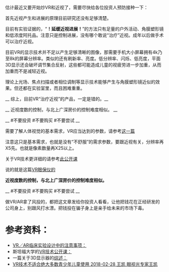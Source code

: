 <!--
.. title: 关于VR与近视(投资人的预防接种)
.. slug: vr-and-mypia
.. date: 2017-12-28 15:00:00 UTC+08:00
.. tags: ophthalmology
.. category: ophthalmology
.. link:
.. description:
.. type: text
-->

估计最近又要开始炒VR和近视了，需要尽快给各位投资人预防接种一下：

首先近视产生和进展的原理目前研究还没有足够清楚。

目前有实验证据的，“__！延缓近视进展！__”的方法只有足量的户外活动、角膜塑形镜和低浓度阿托品。注意只是控制进展，没有哪个敢说“治疗”近视。成年以后做手术可以治疗近视。
<!-- TEASER_END -->

目前VR的显示技术并不足以产生足够清晰的图像，那需要手机大小屏幕拥有4k乃至8k的屏幕分辨率。类似的还有刷新率、亮度。低分辨率、闪烁、低亮度，平面3D显示还会破坏调节集合反射，这些都可能造成儿童的视疲劳进一步加重，从而加重而不是减轻近视。

理论上光场、焦点扫描或者相位调制等显示技术能够产生与角膜塑形镜近似的效果。但还都在实验室里，而且困难重重。

__ 综上，目前VR“治疗近视”的产品，一定是错的。__

__ 近视度数的控制，与北上广深房价的控制难度相似。 __

__ #不要投资 #不要购买 #不要尝试  __

需要了解人体视觉的基本需求，VR应当达到的参数，请参考[这一篇]( http://stanford.edu/class/ee267/lectures/lecture5.pdf)

注意这只是基本需求，也就是没有“不舒服”的需求参数，要跟近视有关，分辨率再X5先。也就是像素数量再X25以上。

关于VR技术更详细的请参考[此公开课](http://stanford.edu/class/ee267/)

说的就是这篇[VR眼保仪的 ](http://www.toutiao.com/i6428326129269998082/)

__近视度数的控制，与北上广深房价的控制难度相似。__

__ #不要投资 #不要购买 #不要尝试 __

做VR/AR拿了风投的，都把这文章发给你投资人看看，让他把钱花在正经研发的公司身上，别跟风打水漂。把钱投在骗子身上是亲手给未来的市场下毒。



# 参考资料：

* [VR／AR临床实验设计中的注意事项：](../vr-ar-exp)
* 斯坦福大学的[VR技术公开课：](http://stanford.edu/class/ee267/)
* 一篇关于3D显示器的[综述：](http://www.annualreviews.org/doi/pdf/10.1146/annurev-vision-082114-035800)
* [VR技术不适合绝大多数青少年儿童使用
2018-02-28 王凯 眼视光专家王凯](https://mp.weixin.qq.com/s/jP6EHP4ASToVAz4hdqmLwA)
